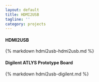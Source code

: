 ```yaml
---
layout: default
title: HDMI2USB
tagline: ''
category: projects
---
```


<div class="col-md-12">
  <div class="panel panel-default">
    <div class="panel-heading">
      <h4>HDMI2USB</h4>
    </div>
    <div class="panel-body">
      {% markdown hdmi2usb-hdmi2usb.md %}
    </div>
  </div>
</div>

<div class="col-md-12">
  <div class="panel panel-default">
    <div class="panel-heading">
      <h4>Digilent ATLYS Prototype Board</h4>
    </div>
    <div class="panel-body">
      {% markdown hdmi2usb-digilent.md %}
    </div>
  </div>
</div>
